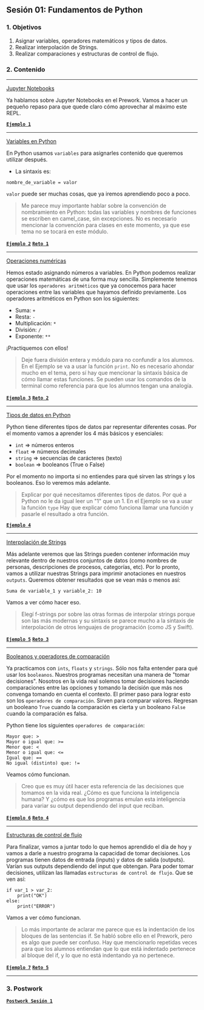 
## Sesión 01: Fundamentos de Python

### 1. Objetivos

1. Asignar variables, operadores matemáticos y tipos de datos.
2. Realizar interpolación de Strings.
3. Realizar comparaciones y estructuras de control de flujo.

### 2. Contenido

---

<ins>Jupyter Notebooks</ins>

Ya hablamos sobre Jupyter Notebooks en el Prework. Vamos a hacer un pequeño repaso para que quede claro cómo aprovechar al máximo este REPL.

[**`Ejemplo 1`**](Ejemplo-01/notebook_de_practica.ipynb)

---

<ins>Variables en Python</ins>

En Python usamos `variables` para asignarles contenido que queremos utilizar después.

- La sintaxis es:

`nombre_de_variable = valor`

`valor` puede ser muchas cosas, que ya iremos aprendiendo poco a poco.

> Me parece muy importante hablar sobre la convención de nombramiento en Python: todas las variables y nombres de funciones se escriben en camel_case, sin excepciones. No es necesario mencionar la convención para clases en este momento, ya que ese tema no se tocará en este módulo.

[**`Ejemplo 2`**](Ejemplo-02/variables.ipynb)
[**`Reto 1`**](Reto-01/variables.ipynb)

---

<ins>Operaciones numéricas</ins>

Hemos estado asignando números a variables. En Python podemos realizar operaciones matemáticas de una forma muy sencilla. Simplemente tenemos que usar los `operadores aritméticos` que ya conocemos para hacer operaciones entre las variables que hayamos definido previamente. Los operadores aritméticos en Python son los siguientes:

- Suma: `+`
- Resta: `-`
- Multiplicación: `*`
- División: `/`
- Exponente: `**`

¡Practiquemos con ellos!

> Deje fuera división entera y módulo para no confundir a los alumnos. En el Ejemplo se va a usar la función `print`. No es necesario ahondar mucho en el tema, pero sí hay que mencionar la sintaxis básica de cómo llamar estas funciones. Se pueden usar los comandos de la terminal como referencia para que los alumnos tengan una analogía.

[**`Ejemplo 3`**](Ejemplo-03/operaciones_numericas.ipynb)
[**`Reto 2`**](Reto-02/operaciones_numericas.ipynb)

---

<ins>Tipos de datos en Python</ins>

Python tiene diferentes tipos de datos par representar diferentes cosas. Por el momento vamos a aprender los 4 más básicos y esenciales:

- `int` => números enteros
- `float` => números decimales
- `string` => secuencias de carácteres (texto)
- `boolean` => booleanos (True o False)

Por el momento no importa si no entiendes para qué sirven las strings y los booleanos. Eso lo veremos más adelante.

> Explicar por qué necesitamos diferentes tipos de datos. Por qué a Python no le da igual leer un "1" que un 1. En el Ejemplo se va a usar la función `type` Hay que explicar cómo funciona llamar una función y pasarle el resultado a otra función.

[**`Ejemplo 4`**](Ejemplo-04/tipos_de_datos.ipynb)

---

<ins>Interpolación de Strings</ins>

Más adelante veremos que las Strings pueden contener información muy relevante dentro de nuestros conjuntos de datos (como nombres de personas, descripciones de procesos, categorías, etc). Por lo pronto, vamos a utilizar nuestras Strings para imprimir anotaciones en nuestros `outputs`. Queremos obtener resultados que se vean más o menos así:

`Suma de variable_1 y variable_2: 10`

Vamos a ver cómo hacer eso.

> Elegí f-strings por sobre las otras formas de interpolar strings porque son las más modernas y su sintaxis se parece mucho a la sintaxis de interpolación de otros lenguajes de programación (como JS y Swift).

[**`Ejemplo 5`**](Ejemplo-05/interpolacion_de_strings.ipynb)
[**`Reto 3`**](Reto-03/interpolacion_de_strings.ipynb)

---

<ins>Booleanos y operadores de comparación</ins>

Ya practicamos con `ints`, `floats` y `strings`. Sólo nos falta entender para qué usar los `booleanos`. Nuestros programas necesitan una manera de "tomar decisiones". Nosotros en la vida real solemos tomar decisiones haciendo comparaciones entre las opciones y tomando la decisión que más nos convenga tomando en cuenta el contexto. El primer paso para lograr esto son los `operadores de comparación`. Sirven para comparar valores. Regresan un booleano `True` cuando la comparación es cierta y un booleano `False` cuando la comparación es falsa.

Python tiene los siguientes `operadores de comparación`:

```
Mayor que: >
Mayor o igual que: >=
Menor que: <
Menor o igual que: <=
Igual que: ==
No igual (distinto) que: !=
```

Veamos cómo funcionan.

> Creo que es muy útil hacer esta referencia de las decisiones que tomamos en la vida real. ¿Cómo es que funciona la inteligencia humana? Y ¿cómo es que los programas emulan esta inteligencia para variar su output dependiendo del input que reciban.

[**`Ejemplo 6`**](Ejemplo-06/operadores_de_comparacion.ipynb)
[**`Reto 4`**](Reto-04/operadores_de_comparacion.ipynb)

---

<ins>Estructuras de control de flujo</ins>

Para finalizar, vamos a juntar todo lo que hemos aprendido el día de hoy y vamos a darle a nuestro programa la capacidad de tomar decisiones. Los programas tienen datos de entrada (inputs) y datos de salida (outputs). Varían sus outputs dependiendo del input que obtengan. Para poder tomar decisiones, utilizan las llamadas `estructuras de control de flujo`. Que se ven así:

```
if var_1 > var_2:
    print("OK")
else:
    print("ERROR")
```

Vamos a ver cómo funcionan.

> Lo más importante de aclarar me parece que es la indentación de los bloques de las sentencias if. Se habló sobre ello en el Prework, pero es algo que puede ser confuso. Hay que mencionarlo repetidas veces para que los alumnos entiendan que lo que está indentado pertenece al bloque del if, y lo que no está indentando ya no pertenece.

[**`Ejemplo 7`**](Ejemplo-07/estructuras_de_control_de_flujo.ipynb)
[**`Reto 5`**](Reto-05/estructuras_de_control_de_flujo.ipynb)

---

### 3. Postwork

[**`Postwork Sesión 1`**](Postwork/Readme.md)
